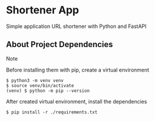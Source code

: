 # Shortener App
Simple application URL shortener with Python and FastAPI

## About Project Dependencies 
> [!NOTE]
> Before installing them with pip, create a virtual environment

```
$ python3 -m venv venv
$ source venv/bin/activate
(venv) $ python -m pip --version
```

After created virtual environment, install the dependencies
```
$ pip install -r ./requirements.txt
```
